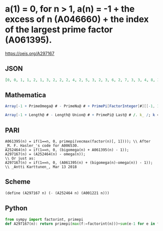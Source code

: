 # a\(1\) \= 0, for n \> 1, a\(n\) \= \-1 \+ the excess of n \(A046660\) \+ the index of the largest prime factor \(A061395\)\.
https://oeis.org/A297167
## JSON
```JSON
[0, 0, 1, 1, 2, 1, 3, 2, 2, 2, 4, 2, 5, 3, 2, 3, 6, 2, 7, 3, 3, 4, 8, 3, 3, 5, 3, 4, 9, 2, 10, 4, 4, 6, 3, 3, 11, 7, 5, 4, 12, 3, 13, 5, 3, 8, 14, 4, 4, 3, 6, 6, 15, 3, 4, 5, 7, 9, 16, 3, 17, 10, 4, 5, 5, 4, 18, 7, 8, 3, 19, 4, 20, 11, 3, 8, 4, 5, 21, 5, 4, 12, 22, 4, 6, 13, 9, 6, 23, 3, 5, 9, 10, 14, 7, 5, 24, 4, 5, 4, 25, 6, 26, 7, 3]
```
## Mathematica
```Mathematica
Array[-1 + PrimeOmega@ # - PrimeNu@ # + PrimePi[FactorInteger[#][[-1, 1]]] /. k_ /; k < 0 -> 0 &, 105] (* or, slightly faster *)
```
```Mathematica
Array[-1 + Length@ # - Length@ Union@ # + PrimePi@ Last@ # /. k_ /; k < 0 -> 0 &@ Flatten@ Map[ConstantArray[#1, #2] & @@ # &, #] &@ FactorInteger[#] &, 105] (* _Michael De Vlieger_, Mar 13 2018 *)
```
## PARI
```PARI
A061395(n) = if(1==n, 0, primepi(vecmax(factor(n)[, 1]))); \\ After _M. F. Hasler_'s code for A006530.
A252464(n) = if(1==n, 0, (bigomega(n) + A061395(n) - 1));
A297167(n) = (A252464(n) - omega(n));
\\ Or just as:
A297167(n) = if(1==n, 0, (A061395(n) + (bigomega(n)-omega(n)) - 1));
\\ _Antti Karttunen_, Mar 13 2018
```
## Scheme
```Scheme
(define (A297167 n) (- (A252464 n) (A001221 n)))
```
## Python
```Python
from sympy import factorint, primepi
def A297167(n): return primepi(max(f:=factorint(n)))+sum(e-1 for e in f.values())-1 if n>1 else 0 # _Chai Wah Wu_, Jul 29 2023
```
